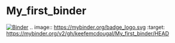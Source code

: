 # My_first_binder

[![Binder](https://mybinder.org/badge_logo.svg)](https://mybinder.org/v2/gh/keefemcdougal/My_first_binder/HEAD)
.. image:: https://mybinder.org/badge_logo.svg
 :target: https://mybinder.org/v2/gh/keefemcdougal/My_first_binder/HEAD
